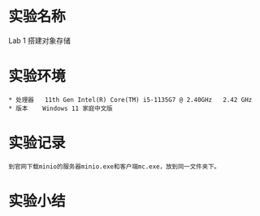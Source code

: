 # 实验名称
Lab 1 搭建对象存储

# 实验环境

	* 处理器	11th Gen Intel(R) Core(TM) i5-1135G7 @ 2.40GHz   2.42 GHz
	* 版本	Windows 11 家庭中文版


# 实验记录

	到官网下载minio的服务器minio.exe和客户端mc.exe，放到同一文件夹下。
	

# 实验小结
	
	